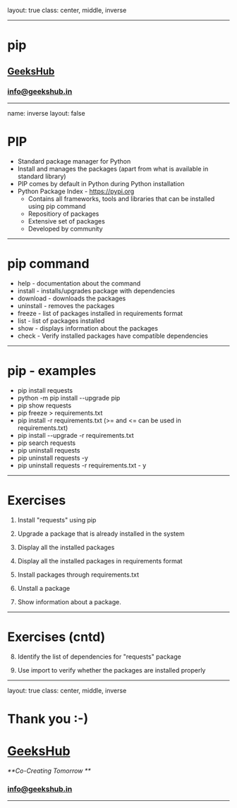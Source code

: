 layout: true
class: center, middle, inverse

---

# pip
## [GeeksHub](http://www.geekshub.in)
### [info@geekshub.in](mailto:info@geekshub.in)

---

name: inverse
layout: false

# PIP
* Standard package manager for Python
* Install and manages the packages (apart from what is available in standard library)
* PIP comes by default in Python during Python installation
* Python Package Index - https://pypi.org
    * Contains all frameworks, tools and libraries that can be installed using pip command
    * Repositiory of packages
    * Extensive set of packages
    * Developed by community

---

# pip command
* help - documentation about the command
* install - installs/upgrades package with dependencies
* download - downloads the packages
* uninstall - removes the packages
* freeze - list of packages installed in requirements format
* list - list of packages installed
* show - displays information about the packages
* check - Verify installed packages have compatible dependencies

---

# pip - examples
* pip install requests
* python -m pip install --upgrade pip
* pip show requests
* pip freeze > requirements.txt
* pip install -r requirements.txt (>= and <= can be used in requirements.txt)
* pip install --upgrade -r requirements.txt
* pip search requests
* pip uninstall requests
* pip uninstall requests -y
* pip uninstall requests -r requirements.txt - y

---

# Exercises

1. Install "requests" using pip

2. Upgrade a package that is already installed in the system

3. Display all the installed packages

4. Display all the installed packages in requirements format

5. Install packages through requirements.txt

6. Unstall a package

7. Show information about a package.

---

# Exercises (cntd)

8. Identify the list of dependencies for "requests" package

9. Use import to verify whether the packages are installed properly

---

layout: true
class: center, middle, inverse

# Thank you :-)

# [GeeksHub](http://www.geekshub.in)
_**Co-Creating Tomorrow **_
### [info@geekshub.in](mailto:info@geekshub.in)

---